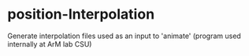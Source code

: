 # position-Interpolation
Generate interpolation files used as an input to 'animate' (program used internally at ArM lab CSU)

